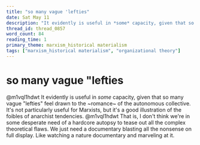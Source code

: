 ```yaml
---
title: "so many vague 'lefties"
date: Sat May 11
description: "It evidently is useful in *some* capacity, given that so many vague 'lefties' feel drawn to the ~romance~ of the autonomous collective."
thread_id: thread_0857
word_count: 84
reading_time: 1
primary_theme: marxism_historical materialism
tags: ["marxism_historical materialism", "organizational theory"]
---
```


# so many vague "lefties

@m1vql1hdwt It evidently is useful in *some* capacity, given that so many vague "lefties" feel drawn to the ~romance~ of the autonomous collective. It's not particularly useful for Marxists, but it's a good illustration of the foibles of anarchist tendencies. @m1vql1hdwt That is, I don't think we're in some desperate need of a hardcore autopsy to tease out all the complex theoretical flaws. We just need a documentary blasting all the nonsense on full display. Like watching a nature documentary and marveling at it.
